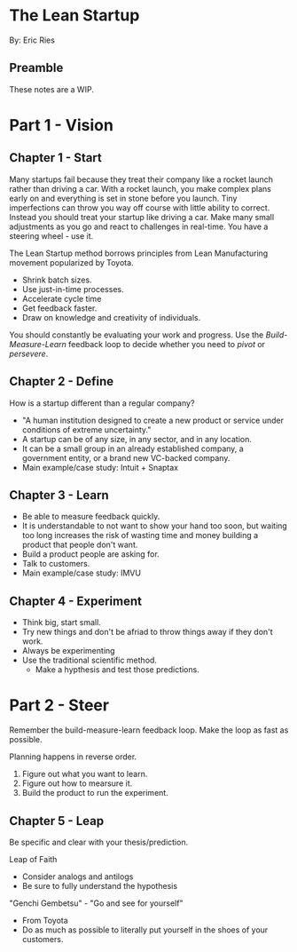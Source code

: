 # The Lean Startup
By: Eric Ries

## Preamble

These notes are a WIP.

# Part 1 - Vision

## Chapter 1 - Start

Many startups fail because they treat their company like a rocket launch rather than driving a car.
With a rocket launch, you make complex plans early on and everything is set in stone before you launch. Tiny imperfections can throw you way off course with little ability to correct.
Instead you should treat your startup like driving a car. Make many small adjustments as you go and react to challenges in real-time. You have a steering wheel - use it.

The Lean Startup method borrows principles from Lean Manufacturing movement popularized by Toyota.

- Shrink batch sizes.
- Use just-in-time processes.
- Accelerate cycle time
- Get feedback faster.
- Draw on knowledge and creativity of individuals.

You should constantly be evaluating your work and progress.
Use the _Build-Measure-Learn_ feedback loop to decide whether you need to _pivot_ or _persevere_.

## Chapter 2 - Define

How is a startup different than a regular company?
- "A human institution designed to create a new product or service under conditions of extreme uncertainty."
- A startup can be of any size, in any sector, and in any location.
- It can be a small group in an already established company, a government entity, or a brand new VC-backed company.
- Main example/case study: Intuit + Snaptax

## Chapter 3 - Learn

- Be able to measure feedback quickly.
- It is understandable to not want to show your hand too soon, but waiting too long increases the risk of wasting time and money building a product that people don't want.
- Build a product people are asking for.
- Talk to customers.
- Main example/case study: IMVU

## Chapter 4 - Experiment

- Think big, start small.
- Try new things and don't be afriad to throw things away if they don't work.
- Always be experimenting
- Use the traditional scientific method.
  - Make a hypthesis and test those predictions.

# Part 2 - Steer

Remember the build-measure-learn feedback loop. Make the loop as fast as possible.

Planning happens in reverse order.
1. Figure out what you want to learn.
2. Figure out how to mearsure it.
3. Build the product to run the experiment.

## Chapter 5 - Leap

Be specific and clear with your thesis/prediction.

Leap of Faith
- Consider analogs and antilogs
- Be sure to fully understand the hypothesis

"Genchi Gembetsu" - "Go and see for yourself"
- From Toyota
- Do as much as possible to literally put yourself in the shoes of your customers.
